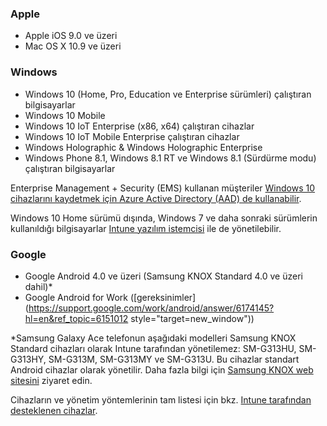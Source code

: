 

### <a name="apple"></a>Apple
  - Apple iOS 9.0 ve üzeri
  - Mac OS X 10.9 ve üzeri

### <a name="windows"></a>Windows
  - Windows 10 (Home, Pro, Education ve Enterprise sürümleri) çalıştıran bilgisayarlar
  - Windows 10 Mobile
  - Windows 10 IoT Enterprise (x86, x64) çalıştıran cihazlar
  - Windows 10 IoT Mobile Enterprise çalıştıran cihazlar
  - Windows Holographic &amp; Windows Holographic Enterprise
  - Windows Phone 8.1, Windows 8.1 RT ve Windows 8.1 (Sürdürme modu) çalıştıran bilgisayarlar

  Enterprise Management + Security  (EMS) kullanan müşteriler [Windows 10 cihazlarını kaydetmek için Azure Active Directory (AAD) de kullanabilir](/intune-classic/deploy-use/set-up-windows-device-management-with-microsoft-intune#azure-active-directory-enrollment).

  Windows 10 Home sürümü dışında, Windows 7 ve daha sonraki sürümlerin kullanıldığı bilgisayarlar [Intune yazılım istemcisi](/intune-classic/deploy-use/manage-windows-pcs-with-microsoft-intune) ile de yönetilebilir.

### <a name="google"></a>Google
- Google Android 4.0 ve üzeri (Samsung KNOX Standard 4.0 ve üzeri dahil)*
- Google Android for Work ([gereksinimler](https://support.google.com/work/android/answer/6174145?hl=en&ref_topic=6151012 style="target=new_window"))

*Samsung Galaxy Ace telefonun aşağıdaki modelleri Samsung KNOX Standard cihazları olarak Intune tarafından yönetilemez: SM-G313HU, SM-G313HY, SM-G313M, SM-G313MY ve SM-G313U. Bu cihazlar standart Android cihazlar olarak yönetilir. Daha fazla bilgi için [Samsung KNOX web sitesini](https://www.samsungknox.com/en) ziyaret edin.

Cihazların ve yönetim yöntemlerinin tam listesi için bkz. [Intune tarafından desteklenen cihazlar](/intune/supported-devices-browsers#intune-supported-devices).
